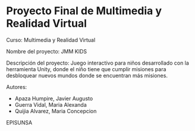 # Proyecto Final de Multimedia y Realidad Virtual

Curso: Multimedia y Realidad Virtual

Nombre del proyecto: JMM KIDS

Descripción del proyecto: Juego interactivo para niños desarrollado con la herramienta Unity, donde el niño tiene que cumplir misiones para desbloquear nuevos mundos donde se encuentran más misiones.

Autores: 
- Apaza Humpire, Javier Augusto
- Guerra Vidal, Maria Alexanda
- Quijia Alvarez, Maria Concepcion

EPISUNSA
